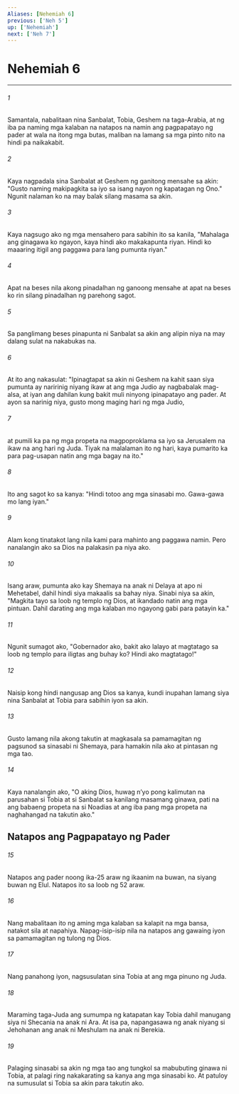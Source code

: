```yaml
---
Aliases: [Nehemiah 6]
previous: ['Neh 5']
up: ['Nehemiah']
next: ['Neh 7']
---
```

# Nehemiah 6

***

###### 1
Samantala, nabalitaan nina Sanbalat, Tobia, Geshem na taga-Arabia, at ng iba pa naming mga kalaban na natapos na namin ang pagpapatayo ng pader at wala na itong mga butas, maliban na lamang sa mga pinto nito na hindi pa naikakabit. 

###### 2
Kaya nagpadala sina Sanbalat at Geshem ng ganitong mensahe sa akin: "Gusto naming makipagkita sa iyo sa isang nayon ng kapatagan ng Ono." Ngunit nalaman ko na may balak silang masama sa akin. 

###### 3
Kaya nagsugo ako ng mga mensahero para sabihin ito sa kanila, "Mahalaga ang ginagawa ko ngayon, kaya hindi ako makakapunta riyan. Hindi ko maaaring itigil ang paggawa para lang pumunta riyan." 

###### 4
Apat na beses nila akong pinadalhan ng ganoong mensahe at apat na beses ko rin silang pinadalhan ng parehong sagot. 

###### 5
Sa panglimang beses pinapunta ni Sanbalat sa akin ang alipin niya na may dalang sulat na nakabukas na. 

###### 6
At ito ang nakasulat: "Ipinagtapat sa akin ni Geshem na kahit saan siya pumunta ay naririnig niyang ikaw at ang mga Judio ay nagbabalak mag-alsa, at iyan ang dahilan kung bakit muli ninyong ipinapatayo ang pader. At ayon sa narinig niya, gusto mong maging hari ng mga Judio, 

###### 7
at pumili ka pa ng mga propeta na magpoproklama sa iyo sa Jerusalem na ikaw na ang hari ng Juda. Tiyak na malalaman ito ng hari, kaya pumarito ka para pag-usapan natin ang mga bagay na ito." 

###### 8
Ito ang sagot ko sa kanya: "Hindi totoo ang mga sinasabi mo. Gawa-gawa mo lang iyan." 

###### 9
Alam kong tinatakot lang nila kami para mahinto ang paggawa namin. Pero nanalangin ako sa Dios na palakasin pa niya ako. 

###### 10
Isang araw, pumunta ako kay Shemaya na anak ni Delaya at apo ni Mehetabel, dahil hindi siya makaalis sa bahay niya. Sinabi niya sa akin, "Magkita tayo sa loob ng templo ng Dios, at ikandado natin ang mga pintuan. Dahil darating ang mga kalaban mo ngayong gabi para patayin ka." 

###### 11
Ngunit sumagot ako, "Gobernador ako, bakit ako lalayo at magtatago sa loob ng templo para iligtas ang buhay ko? Hindi ako magtatago!" 

###### 12
Naisip kong hindi nangusap ang Dios sa kanya, kundi inupahan lamang siya nina Sanbalat at Tobia para sabihin iyon sa akin. 

###### 13
Gusto lamang nila akong takutin at magkasala sa pamamagitan ng pagsunod sa sinasabi ni Shemaya, para hamakin nila ako at pintasan ng mga tao. 

###### 14
Kaya nanalangin ako, "O aking Dios, huwag nʼyo pong kalimutan na parusahan si Tobia at si Sanbalat sa kanilang masamang ginawa, pati na ang babaeng propeta na si Noadias at ang iba pang mga propeta na naghahangad na takutin ako." 

## Natapos ang Pagpapatayo ng Pader 

###### 15
Natapos ang pader noong ika-25 araw ng ikaanim na buwan, na siyang buwan ng Elul. Natapos ito sa loob ng 52 araw. 

###### 16
Nang mabalitaan ito ng aming mga kalaban sa kalapit na mga bansa, natakot sila at napahiya. Napag-isip-isip nila na natapos ang gawaing iyon sa pamamagitan ng tulong ng Dios. 

###### 17
Nang panahong iyon, nagsusulatan sina Tobia at ang mga pinuno ng Juda. 

###### 18
Maraming taga-Juda ang sumumpa ng katapatan kay Tobia dahil manugang siya ni Shecania na anak ni Ara. At isa pa, napangasawa ng anak niyang si Jehohanan ang anak ni Meshulam na anak ni Berekia. 

###### 19
Palaging sinasabi sa akin ng mga tao ang tungkol sa mabubuting ginawa ni Tobia, at palagi ring nakakarating sa kanya ang mga sinasabi ko. At patuloy na sumusulat si Tobia sa akin para takutin ako.
